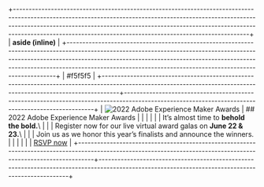 +--------------------------------------------------------------------------------------------------------------------------------------------------------------------------------------------------------------------------------------------------------------------------------------------------------------------+
| **aside (inline)**                                                                                                                                                                                                                                                                                                 |
+--------------------------------------------------------------------------------------------------------------------------------------------------------------------------------------------------------------------------------------------------------------------------------------------------------------------+
| \#f5f5f5                                                                                                                                                                                                                                                                                                           |
+-----------------------------------------------------------------------------------------------------------------------------------------------------------------+--------------------------------------------------------------------------------------------------------------------------------------------------+
| ![2022 Adobe Experience Maker Awards](https://main--business-website--adobe.hlx.page/media_1f7d68831ed01803e5e249a8db27fb4e0efc713df.png#width=600\&height=600) | ## 2022 Adobe Experience Maker Awards                                                                                                            |
|                                                                                                                                                                 |                                                                                                                                                  |
|                                                                                                                                                                 | It’s almost time to **behold the bold.**\                                                                                                        |
|                                                                                                                                                                 | Register now for our live virtual award galas on **June 22 & 23.**\                                                                              |
|                                                                                                                                                                 | Join us as we honor this year’s finalists and announce the winners.                                                                              |
|                                                                                                                                                                 |                                                                                                                                                  |
|                                                                                                                                                                 | [RSVP now](https://business.adobe.com/events/experience-makers-live/experience-makers-award-winners.html?sdid=8RVC53S5\&mv=email\&mv2=sponsored) |
+-----------------------------------------------------------------------------------------------------------------------------------------------------------------+--------------------------------------------------------------------------------------------------------------------------------------------------+
